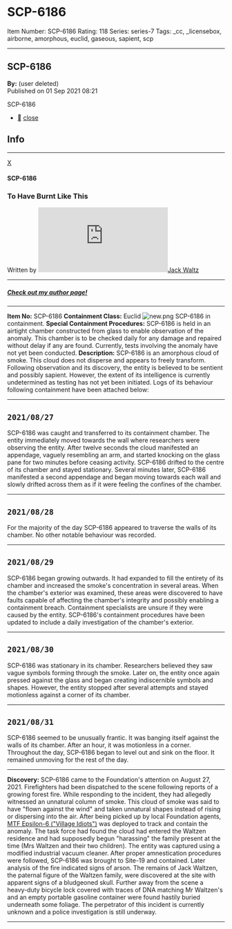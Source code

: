 # SCP-6186
Item Number: SCP-6186
Rating: 118
Series: series-7
Tags: _cc, _licensebox, airborne, amorphous, euclid, gaseous, sapient, scp

---

SCP-6186  
---  
**By:** (user deleted)  
Published on 01 Sep 2021 08:21  
  

SCP-6186
  * [](javascript:;)
[close](javascript:;)
## Info
* * *
[X](javascript:;)
#### SCP-6186
### To Have Burnt Like This
Written by [![Jack Waltz](https://www.wikidot.com/avatar.php?userid=7989351&amp;size=small&amp;timestamp=1746200990)](http://www.wikidot.com/user:info/jack-waltz)[Jack Waltz](http://www.wikidot.com/user:info/jack-waltz)
* * *
##### [Check out my author page!](/jack-waltz)
* * *

**Item No:** SCP-6186
**Containment Class:** Euclid
![new.png](https://scp-wiki.wdfiles.com/local--files/scp-6186/new.png)
SCP-6186 in containment.
**Special Containment Procedures:** SCP-6186 is held in an airtight chamber constructed from glass to enable observation of the anomaly. This chamber is to be checked daily for any damage and repaired without delay if any are found. Currently, tests involving the anomaly have not yet been conducted.
**Description:** SCP-6186 is an amorphous cloud of smoke. This cloud does not disperse and appears to freely transform. Following observation and its discovery, the entity is believed to be sentient and possibly sapient. However, the extent of its intelligence is currently undetermined as testing has not yet been initiated.
Logs of its behaviour following containment have been attached below:
* * *
**`2021/08/27`**  
---  
SCP-6186 was caught and transferred to its containment chamber. The entity immediately moved towards the wall where researchers were observing the entity. After twelve seconds the cloud manifested an appendage, vaguely resembling an arm, and started knocking on the glass pane for two minutes before ceasing activity. SCP-6186 drifted to the centre of its chamber and stayed stationary. Several minutes later, SCP-6186 manifested a second appendage and began moving towards each wall and slowly drifted across them as if it were feeling the confines of the chamber.
* * *
**`2021/08/28`**  
---  
For the majority of the day SCP-6186 appeared to traverse the walls of its chamber. No other notable behaviour was recorded.
* * *
**`2021/08/29`**  
---  
SCP-6186 began growing outwards. It had expanded to fill the entirety of its chamber and increased the smoke's concentration in several areas. When the chamber's exterior was examined, these areas were discovered to have faults capable of affecting the chamber's integrity and possibly enabling a containment breach. Containment specialists are unsure if they were caused by the entity. SCP-6186's containment procedures have been updated to include a daily investigation of the chamber's exterior.
* * *
**`2021/08/30`**  
---  
SCP-6186 was stationary in its chamber. Researchers believed they saw vague symbols forming through the smoke. Later on, the entity once again pressed against the glass and began creating indiscernible symbols and shapes. However, the entity stopped after several attempts and stayed motionless against a corner of its chamber.
* * *
**`2021/08/31`**  
---  
SCP-6186 seemed to be unusually frantic. It was banging itself against the walls of its chamber. After an hour, it was motionless in a corner. Throughout the day, SCP-6186 began to level out and sink on the floor. It remained unmoving for the rest of the day.
* * *
**Discovery:** SCP-6186 came to the Foundation's attention on August 27, 2021. Firefighters had been dispatched to the scene following reports of a growing forest fire. While responding to the incident, they had allegedly witnessed an unnatural column of smoke. This cloud of smoke was said to have "flown against the wind" and taken unnatural shapes instead of rising or dispersing into the air. After being picked up by local Foundation agents, [MTF Epsilon-6 ("Village Idiots")](/task-forces#epsilon-6) was deployed to track and contain the anomaly. The task force had found the cloud had entered the Waltzen residence and had supposedly begun "harassing" the family present at the time (Mrs Waltzen and their two children). The entity was captured using a modified industrial vacuum cleaner. After proper amnestication procedures were followed, SCP-6186 was brought to Site-19 and contained.
Later analysis of the fire indicated signs of arson. The remains of Jack Waltzen, the paternal figure of the Waltzen family, were discovered at the site with apparent signs of a bludgeoned skull. Further away from the scene a heavy-duty bicycle lock covered with traces of DNA matching Mr Waltzen's and an empty portable gasoline container were found hastily buried underneath some foliage. The perpetrator of this incident is currently unknown and a police investigation is still underway.
* * *